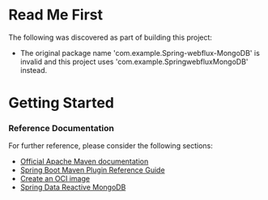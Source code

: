 # Read Me First
The following was discovered as part of building this project:

* The original package name 'com.example.Spring-webflux-MongoDB' is invalid and this project uses 'com.example.SpringwebfluxMongoDB' instead.

# Getting Started

### Reference Documentation
For further reference, please consider the following sections:

* [Official Apache Maven documentation](https://maven.apache.org/guides/index.html)
* [Spring Boot Maven Plugin Reference Guide](https://docs.spring.io/spring-boot/docs/2.3.11.RELEASE/maven-plugin/reference/html/)
* [Create an OCI image](https://docs.spring.io/spring-boot/docs/2.3.11.RELEASE/maven-plugin/reference/html/#build-image)
* [Spring Data Reactive MongoDB](https://docs.spring.io/spring-boot/docs/2.5.0/reference/htmlsingle/#boot-features-mongodb)

